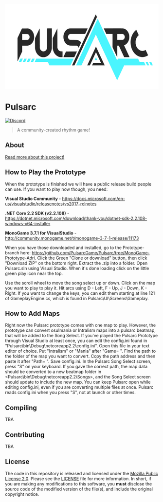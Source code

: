 <p align="center">
  <img width="626px" height="280px" src="assets/logo.png">
</p>

# Pulsarc
[![Discord](https://discordapp.com/api/guilds/486933399425122318/widget.png?style=shield)](https://discord.gg/SYfpvfJ)
>A community-created rhythm game!

## About
[Read more about this project!](docs/ABOUT.md)

## How to Play the Prototype
When the prototype is finished we will have a public release build people can use.
If you want to play now though, you need:

**Visual Studio Community** - https://docs.microsoft.com/en-us/visualstudio/releasenotes/vs2017-relnotes

**.NET Core 2.2 SDK (v2.2.108)** - https://dotnet.microsoft.com/download/thank-you/dotnet-sdk-2.2.108-windows-x64-installer

**MonoGame 3.7.1 for VisualStudio** - http://community.monogame.net/t/monogame-3-7-1-release/11173

When you have those downloaded and installed, go to the Prototype-branch here: https://github.com/PulsarcGame/Pulsarc/tree/MonoGame-Prototype-Adri. Click the Green "Clone or download" button, then click "Download ZIP" on the bottom right. Extract the .zip into a folder. Open Pulsarc.sln using Visual Studio. When it's done loading click on the little green play icon near the top.

Use the scroll wheel to move the song select up or down. Click on the map you want to play to play it.
Hit arcs using D - Left, F - Up, J - Down, K - Right. If you want to change the keys, you can edit them starting at line 121 of GameplayEngine.cs, which is found in Pulsarc\UI\Screens\Gameplay.

## How to Add Maps
Right now the Pulsarc prototype comes with one map to play. However, the prototype can convert osu!mania or Intralism maps into a pulsarc beatmap, that will be added to the Song Select.
If you've played the Pulsarc Prototype through Visual Studio at least once, you can edit the config.ini found in "Pulsarc\bin\Debug\netcoreapp2.2\config.ini". Open this file in your text editor of choice. Put "Intralism" or "Mania" after "Game= ". Find the path to the folder of the map you want to convert. Copy the path address and then paste it after "Path= ". Save config.ini. In the Pulsarc Song Select screen, press "S" on your keyboard. If you gave the correct path, the map data should be converted to a new beatmap folder in <Pulsarc\bin\Debug\netcoreapp2.2\Songs>, and the Song Select screen should update to include the new map. You can keep Pulsarc open while editing config.ini, even if you are converting multiple files at once. Pulsarc reads config.ini when you press "S", not at launch or other times.

## Compiling
TBA

## Contributing
TBA

## License
The code in this repository is released and licensed under the [Mozilla Public License 2.0](https://github.com/PulsarcGame/Pulsarc/blob/master/LICENSE). Please see the [LICENSE](https://github.com/PulsarcGame/Pulsarc/blob/master/LICENSE) file for more information. In short, if you are making any modifications to this software, you **must** disclose the source code of the modified version of the file(s), and include the original copyright notice.

